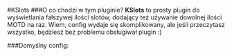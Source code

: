 #KSlots
###O co chodzi w tym pluginie?
**KSlots** to prosty plugin do wyświetlania fałszywej ilości slotów, dodający też używanie dowolnej ilości MOTD na raz.
Wiem, config wydaje się skomplikowany, ale jeśli przeczytasz wszystko, będziesz bez problemu obsługiwał plugin :)


###Domyślny config:
